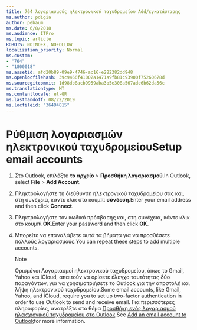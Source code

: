 ```yaml
---
title: 764 λογαριασμούς ηλεκτρονικού ταχυδρομείου Add/εγκατάστασης
ms.author: pdigia
author: pebaum
ms.date: 6/8/2018
ms.audience: ITPro
ms.topic: article
ROBOTS: NOINDEX, NOFOLLOW
localization_priority: Normal
ms.custom:
- "764"
- "1800018"
ms.assetid: afd20b89-09e9-4746-ac16-e282382dd948
ms.openlocfilehash: 39c9466f41002a1471a9fb81c93900f75260678d
ms.sourcegitcommit: 1d98db8acb9959aba3b5e308a567ade6b62da56c
ms.translationtype: MT
ms.contentlocale: el-GR
ms.lasthandoff: 08/22/2019
ms.locfileid: "36494815"
---
```

# <a name="setup-email-accounts"></a><span data-ttu-id="20fa7-102">Ρύθμιση λογαριασμών ηλεκτρονικού ταχυδρομείου</span><span class="sxs-lookup"><span data-stu-id="20fa7-102">Setup email accounts</span></span>

1. <span data-ttu-id="20fa7-103">Στο Outlook, επιλέξτε **το αρχείο** \> **Προσθήκη λογαριασμού**.</span><span class="sxs-lookup"><span data-stu-id="20fa7-103">In Outlook, select **File** \> **Add Account**.</span></span>

2. <span data-ttu-id="20fa7-104">Πληκτρολογήστε τη διεύθυνση ηλεκτρονικού ταχυδρομείου σας και, στη συνέχεια, κάντε κλικ στο κουμπί **σύνδεση**.</span><span class="sxs-lookup"><span data-stu-id="20fa7-104">Enter your email address and then click **Connect**.</span></span>

3. <span data-ttu-id="20fa7-105">Πληκτρολογήστε τον κωδικό πρόσβασης και, στη συνέχεια, κάντε κλικ στο κουμπί **OK**.</span><span class="sxs-lookup"><span data-stu-id="20fa7-105">Enter your password and then click **OK**.</span></span>

4. <span data-ttu-id="20fa7-106">Μπορείτε να επαναλάβετε αυτά τα βήματα για να προσθέσετε πολλούς λογαριασμούς.</span><span class="sxs-lookup"><span data-stu-id="20fa7-106">You can repeat these steps to add multiple accounts.</span></span>

    > [!NOTE]
    > <span data-ttu-id="20fa7-107">Ορισμένοι Λογαριασμοί ηλεκτρονικού ταχυδρομείου, όπως το Gmail, Yahoo και iCloud, απαιτούν να ορίσετε έλεγχο ταυτότητας δύο παραγόντων, για να χρησιμοποιήσετε το Outlook για την αποστολή και λήψη ηλεκτρονικού ταχυδρομείου.</span><span class="sxs-lookup"><span data-stu-id="20fa7-107">Some email accounts, like Gmail, Yahoo, and iCloud, require you to set up two-factor authentication in order to use Outlook to send and receive email.</span></span> <span data-ttu-id="20fa7-108">Για περισσότερες πληροφορίες, ανατρέξτε στο θέμα [Προσθήκη ενός λογαριασμού ηλεκτρονικού ταχυδρομείου στο Outlook](https://support.office.com/article/6e27792a-9267-4aa4-8bb6-c84ef146101b.aspx).</span><span class="sxs-lookup"><span data-stu-id="20fa7-108">See [Add an email account to Outlook](https://support.office.com/article/6e27792a-9267-4aa4-8bb6-c84ef146101b.aspx)for more information.</span></span>
  